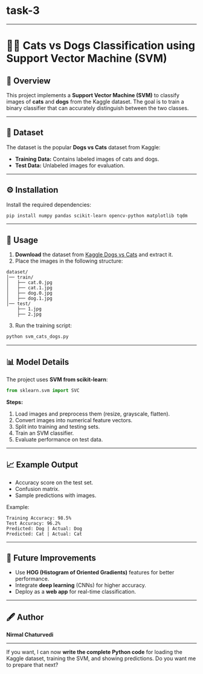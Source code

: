# task-3


---

# 🐶🐱 Cats vs Dogs Classification using Support Vector Machine (SVM)

## 📌 Overview

This project implements a **Support Vector Machine (SVM)** to classify images of **cats** and **dogs** from the Kaggle dataset.
The goal is to train a binary classifier that can accurately distinguish between the two classes.

---

## 📂 Dataset

The dataset is the popular **Dogs vs Cats** dataset from Kaggle:

* **Training Data:** Contains labeled images of cats and dogs.
* **Test Data:** Unlabeled images for evaluation.

---

## ⚙️ Installation

Install the required dependencies:

```bash
pip install numpy pandas scikit-learn opencv-python matplotlib tqdm
```

---

## 🚀 Usage

1. **Download** the dataset from [Kaggle Dogs vs Cats](https://www.kaggle.com/c/dogs-vs-cats/data) and extract it.
2. Place the images in the following structure:

```
dataset/
│── train/
│   ├── cat.0.jpg
│   ├── cat.1.jpg
│   ├── dog.0.jpg
│   ├── dog.1.jpg
│── test/
    ├── 1.jpg
    ├── 2.jpg
```

3. Run the training script:

```bash
python svm_cats_dogs.py
```

---

## 📊 Model Details

The project uses **SVM from scikit-learn**:

```python
from sklearn.svm import SVC
```

**Steps:**

1. Load images and preprocess them (resize, grayscale, flatten).
2. Convert images into numerical feature vectors.
3. Split into training and testing sets.
4. Train an SVM classifier.
5. Evaluate performance on test data.

---

## 📈 Example Output

* Accuracy score on the test set.
* Confusion matrix.
* Sample predictions with images.

Example:

```
Training Accuracy: 98.5%
Test Accuracy: 96.2%
Predicted: Dog | Actual: Dog
Predicted: Cat | Actual: Cat
```

---

## 📌 Future Improvements

* Use **HOG (Histogram of Oriented Gradients)** features for better performance.
* Integrate **deep learning** (CNNs) for higher accuracy.
* Deploy as a **web app** for real-time classification.

---

## 🖋 Author

**Nirmal Chaturvedi**

---

If you want, I can now **write the complete Python code** for loading the Kaggle dataset, training the SVM, and showing predictions.
Do you want me to prepare that next?
